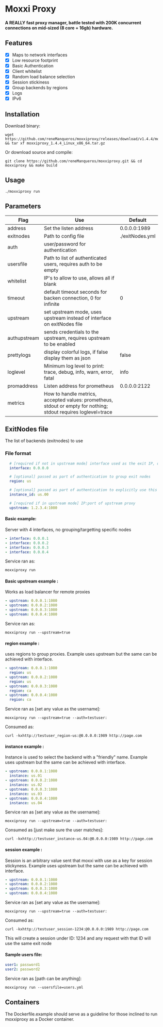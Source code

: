 # Moxxi Proxy

#### A REALLY fast proxy manager, battle tested with 200K concurrent connections on mid-sized (8 core + 16gb) hardware.

## Features

- [x] Maps to network interfaces
- [x] Low resource footprint
- [x] Basic Authentication
- [x] Client whitelist
- [x] Random load balance selection
- [x] Session stickiness
- [x] Group backends by regions
- [x] Logs
- [x] IPv6

## Installation

Download binary:

```shell
wget https://github.com/reneManqueros/moxxiproxy/releases/download/v1.4.4/moxxiproxy_1.4.4_Linux_x86_64.tar.gz && tar xf moxxiproxy_1.4.4_Linux_x86_64.tar.gz 
```

Or download source and compile:

```shell
git clone https://github.com/reneManqueros/moxxiproxy.git && cd moxxiproxy && make build
````

## Usage

```shell
./moxxiproxy run
```

## Parameters

| Flag         | Use                                                                                                             | Default         |
|--------------|-----------------------------------------------------------------------------------------------------------------|-----------------|
| address      | Set the listen address                                                                                          | 0.0.0.0:1989    |         
| exitnodes    | Path to config file                                                                                             | ./exitNodes.yml |         
| auth         | user/password for authentication                                                                                | <empty>         |         
| usersfile    | Path to list of authenticated users, requires auth to be empty                                                  | <empty>         |         
| whitelist    | IP's to allow to use, allows all if blank                                                                       | <empty>         |         
| timeout      | default timeout seconds for backen connection, 0 for infinite                                                   | 0               |             
| upstream     | set upstream mode, uses upstream instead of interface on exitNodes file                                         | <empty>         |             
| authupstream | sends credentials to the upstream, requires upstream to be enabled                                              | <empty>         |             
| prettylogs   | display colorful logs, if false display them as json                                                            | false           |             
| loglevel     | Minimum log level to print: trace, debug, info, warn, error, fatal                                              | info            |             
| promaddress  | Listen address for prometheus                                                                                   | 0.0.0.0:2122    |     
| metrics      | How to handle metrics, accepted values: prometheus, stdout or empty for nothing; stdout requires loglevel=trace | <empty>         ||             |                                                                                 |                 |

## ExitNodes file

The list of backends (exitnodes) to use

### File format

```yaml
  # [required if not in upstream mode] interface used as the exit IP, only works when not in upstream
  interface: 0.0.0.0

  # [optional] passed as part of authentication to group exit nodes
  region: us

  # [optional] passed as part of authentication to explicitly use this exit node
  instance_id: us.00

  # [required if in upstream mode] IP:port of upstream proxy
  upstream: 1.2.3.4:1080
```

#### Basic example:

Server with 4 interfaces, no grouping/targetting specific nodes

```yaml
- interface: 0.0.0.1
- interface: 0.0.0.2
- interface: 0.0.0.3
- interface: 0.0.0.4
```

Service ran as:

```sh
moxxiproxy run 
```

#### Basic upstream example :

Works as load balancer for remote proxies

```yaml
- upstream: 0.0.0.1:1080
- upstream: 0.0.0.2:1080
- upstream: 0.0.0.3:1080
- upstream: 0.0.0.4:1080
```

Service ran as:

```shell
moxxiproxy run --upstream=true
```

#### region example :

uses regions to group proxies.
Example uses upstream but the same can be achieved with interface.

```yaml
- upstream: 0.0.0.1:1080
  region: us
- upstream: 0.0.0.2:1080
  region: us
- upstream: 0.0.0.3:1080
  region: ca
- upstream: 0.0.0.4:1080
  region: ca
```

Service ran as [set any value as the username]:

```shell
moxxiproxy run --upstream=true --auth=testuser:
```

Consumed as:

```shell
curl -kxhttp://testuser_region-us:@0.0.0.0:1989 http://page.com
```

#### instance example :

Instance is used to select the backend with a "friendly" name.
Example uses upstream but the same can be achieved with interface.

```yaml
- upstream: 0.0.0.1:1080
  instance: us.01
- upstream: 0.0.0.2:1080
  instance: us.02
- upstream: 0.0.0.3:1080
  instance: us.03
- upstream: 0.0.0.4:1080
  instance: us.04
```

Service ran as [set any value as the username]:

```shell
moxxiproxy run --upstream=true --auth=testuser:
```

Consumed as [just make sure the user matches]:

```shell
curl -kxhttp://testuser_instance-us.04:@0.0.0.0:1989 http://page.com
```

#### session example :

Session is an arbitrary value sent that moxxi with use as a key for session stickyness.
Example uses upstream but the same can be achieved with interface.

```yaml
- upstream: 0.0.0.1:1080
- upstream: 0.0.0.2:1080
- upstream: 0.0.0.3:1080
- upstream: 0.0.0.4:1080
```

Service ran as [set any value as the username]:

```shell
moxxiproxy run --upstream=true --auth=testuser:
```

Consumed as:

```shell
curl -kxhttp://testuser_session-1234:@0.0.0.0:1989 http://page.com
```

This will create a session under ID: 1234 and any request with that ID will use the same exit node


#### Sample users file:

```yaml
user1: password1
user2: password2
```

Service ran as [path can be anything]:

```shell
moxxiproxy run --usersfile=users.yml
```

## Containers
The Dockerfile.example should serve as a guideline for those inclined to run
moxxiproxy as a Docker container.
